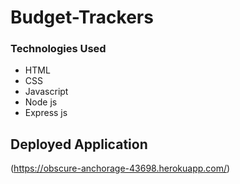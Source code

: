 # Budget-Trackers

### Technologies Used
* HTML
* CSS
* Javascript
* Node js
* Express js

## Deployed Application

(https://obscure-anchorage-43698.herokuapp.com/)
